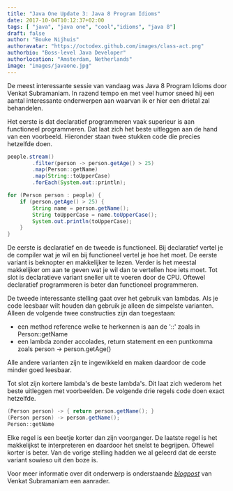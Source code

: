 ```yaml
---
title: "Java One Update 3: Java 8 Program Idioms"
date: 2017-10-04T10:12:37+02:00
tags: [ "java", "java one", "cool","idioms", "java 8"]
draft: false
author: "Bouke Nijhuis"
authoravatar: "https://octodex.github.com/images/class-act.png"
authorbio: "Boss-level Java Developer"
authorlocation: "Amsterdam, Netherlands"
image: "images/javaone.jpg"
---
```

De meest interessante sessie van vandaag was Java 8 Program Idioms door Venkat Subramaniam. In razend tempo en met veel humor sneed hij een aantal interessante onderwerpen aan waarvan ik er hier een drietal zal behandelen.

Het eerste is dat declaratief programmeren vaak superieur is aan functioneel programmeren. Dat laat zich het beste uitleggen aan de hand van een voorbeeld. Hieronder staan twee stukken code die precies hetzelfde doen.

```java
people.stream()
        .filter(person -> person.getAge() > 25)
        .map(Person::getName)
        .map(String::toUpperCase)
        .forEach(System.out::println);

for (Person person : people) {
    if (person.getAge() > 25) {
        String name = person.getName();
        String toUpperCase = name.toUpperCase();
        System.out.println(toUpperCase);
    }
}
```

De eerste is declaratief en de tweede is functioneel. Bij declaratief vertel je de compiler wat je wil en bij functioneel vertel je hoe het moet. De eerste variant is beknopter en makkelijker te lezen. Verder is het meestal makkelijker om aan te geven wat je wil dan te vertellen hoe iets moet. Tot slot is declaratieve variant sneller uit te voeren door de CPU. Oftewel declaratief programmeren is beter dan functioneel programmeren.

De tweede interessante stelling gaat over het gebruik van lambdas. Als je code leesbaar wilt houden dan gebruik je alleen de simpelste varianten. Alleen de volgende twee constructies zijn dan toegestaan: 

* een method reference welke te herkennen is aan de '::' zoals in Person::getName 
* een lambda zonder accolades, return statement en een puntkomma zoals person -> person.getAge()

Alle andere varianten zijn te ingewikkeld en maken daardoor de code minder goed leesbaar. 

Tot slot zijn kortere lambda's de beste lambda's. Dit laat zich wederom het beste uitleggen met voorbeelden. De volgende drie regels code doen exact hetzelfde.

```java
(Person person) -> { return person.getName(); }
(Person person) -> person.getName();
Person::getName
```

Elke regel is een beetje korter dan zijn voorganger. De laatste regel is het makkelijkst te interpreteren en daardoor het snelst te begrijpen. Oftewel korter is beter. Van de vorige stelling hadden we al geleerd dat de eerste variant sowieso uit den boze is. 

Voor meer informatie over dit onderwerp is onderstaande *[blogpost](http://blog.agiledeveloper.com/2015/06/lambdas-are-glue-code.html)* van Venkat Subramaniam een aanrader. 
